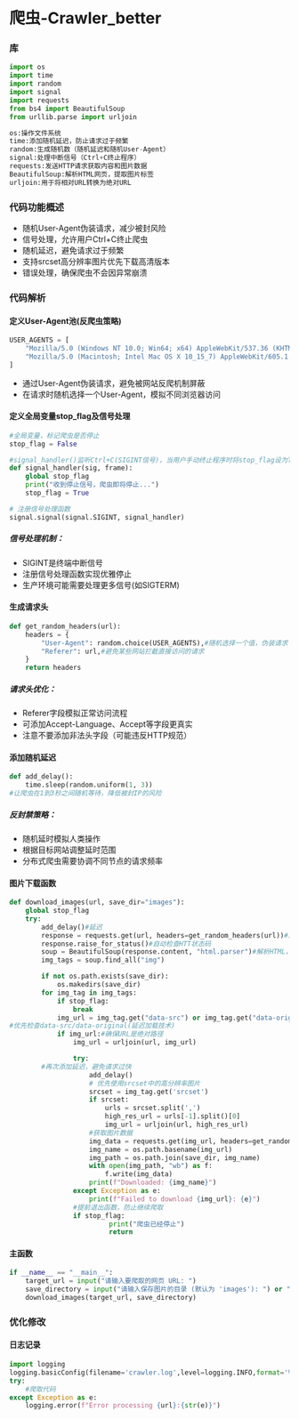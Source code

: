 # 爬虫-Crawler_better

### 库

```python
import os
import time
import random
import signal
import requests
from bs4 import BeautifulSoup
from urllib.parse import urljoin

os:操作文件系统
time:添加随机延迟，防止请求过于频繁
random:生成随机数（随机延迟和随机User-Agent）
signal:处理中断信号（Ctrl+C终止程序）
requests:发送HTTP请求获取内容和图片数据
BeautifulSoup:解析HTML网页，提取图片标签
urljoin:用于将相对URL转换为绝对URL
```

### 代码功能概述

- 随机User-Agent伪装请求，减少被封风险
- 信号处理，允许用户Ctrl+C终止爬虫
- 随机延迟，避免请求过于频繁
- 支持srcset高分辨率图片优先下载高清版本
- 错误处理，确保爬虫不会因异常崩溃

### 代码解析

#### 定义User-Agent池(反爬虫策略)

```python
USER_AGENTS = [
    "Mozilla/5.0 (Windows NT 10.0; Win64; x64) AppleWebKit/537.36 (KHTML, like Gecko) Chrome/91.0.4472.124 Safari/537.36",
    "Mozilla/5.0 (Macintosh; Intel Mac OS X 10_15_7) AppleWebKit/605.1.15 (KHTML, like Gecko) Version/14.0 Safari/605.1.15",
]
```

- 通过User-Agent伪装请求，避免被网站反爬机制屏蔽
- 在请求时随机选择一个User-Agent，模拟不同浏览器访问

#### 定义全局变量stop_flag及信号处理

```python
#全局变量，标记爬虫是否停止
stop_flag = False

#signal_handler()监听Ctrl+C(SIGINT信号)，当用户手动终止程序时将stop_flag设为True，从而停止爬虫
def signal_handler(sig, frame):
    global stop_flag
    print("收到停止信号，爬虫即将停止...")
    stop_flag = True

# 注册信号处理函数
signal.signal(signal.SIGINT, signal_handler)
```

##### 信号处理机制：

- SIGINT是终端中断信号
- 注册信号处理函数实现优雅停止
- 生产环境可能需要处理更多信号(如SIGTERM)

#### 生成请求头

```python
def get_random_headers(url):
    headers = {
        "User-Agent": random.choice(USER_AGENTS),#随机选择一个值，伪装请求
        "Referer": url,#避免某些网站拦截直接访问的请求
    }
    return headers
```

##### 请求头优化：

- Referer字段模拟正常访问流程
- 可添加Accept-Language、Accept等字段更真实
- 注意不要添加非法头字段（可能违反HTTP规范）

#### 添加随机延迟

```python
def add_delay():
    time.sleep(random.uniform(1, 3))
#让爬虫在1到3秒之间随机等待，降低被封IP的风险
```

##### 反封禁策略：

- 随机延时模拟人类操作
- 根据目标网站调整延时范围
- 分布式爬虫需要协调不同节点的请求频率

#### 图片下载函数

```python
def download_images(url, save_dir="images"):
    global stop_flag
    try:
        add_delay()#延迟
        response = requests.get(url, headers=get_random_headers(url))#发送HTTP请求
        response.raise_for_status()#自动检查HTT状态码
        soup = BeautifulSoup(response.content, "html.parser")#解析HTML，提取所有img标签；使用response.content而非response.text保持原始字节数据；选择html.parser解析器。无需安装，但lxml更快
        img_tags = soup.find_all("img")

        if not os.path.exists(save_dir):
            os.makedirs(save_dir)
		for img_tag in img_tags:
            if stop_flag:
                break
            img_url = img_tag.get("data-src") or img_tag.get("data-original") or img_tag.get("src")
#优先检查data-src/data-original(延迟加载技术)
            if img_url:#确保URL是绝对路径
                img_url = urljoin(url, img_url)

```

```python
                try:
        #再次添加延迟，避免请求过快
                    add_delay()
                    # 优先使用srcset中的高分辨率图片
                    srcset = img_tag.get('srcset')
                    if srcset:
                        urls = srcset.split(',')
                        high_res_url = urls[-1].split()[0]
                        img_url = urljoin(url, high_res_url)
                    #获取图片数据
                    img_data = requests.get(img_url, headers=get_random_headers(img_url)).content
                    img_name = os.path.basename(img_url)
                    img_path = os.path.join(save_dir, img_name)
                    with open(img_path, "wb") as f:
                        f.write(img_data)
                    print(f"Downloaded: {img_name}")
                except Exception as e:
                    print(f"Failed to download {img_url}: {e}")
				#提前退出函数，防止继续爬取   
                if stop_flag:
           				 print("爬虫已经停止")
           				 return
```

#### 主函数

```python
if __name__ == "__main__":
    target_url = input("请输入要爬取的网页 URL: ")
    save_directory = input("请输入保存图片的目录 (默认为 'images'): ") or "images"
    download_images(target_url, save_directory)

```

### 优化修改

#### 日志记录

```python
import logging
logging.basicConfig(filename='crawler.log',level=logging.INFO,format='%(asctime)s-%(levelname)s-%(message)s')
try:
    #爬取代码
except Exception as e:
    logging.error(f"Error processing {url}:{str(e)}")
```

